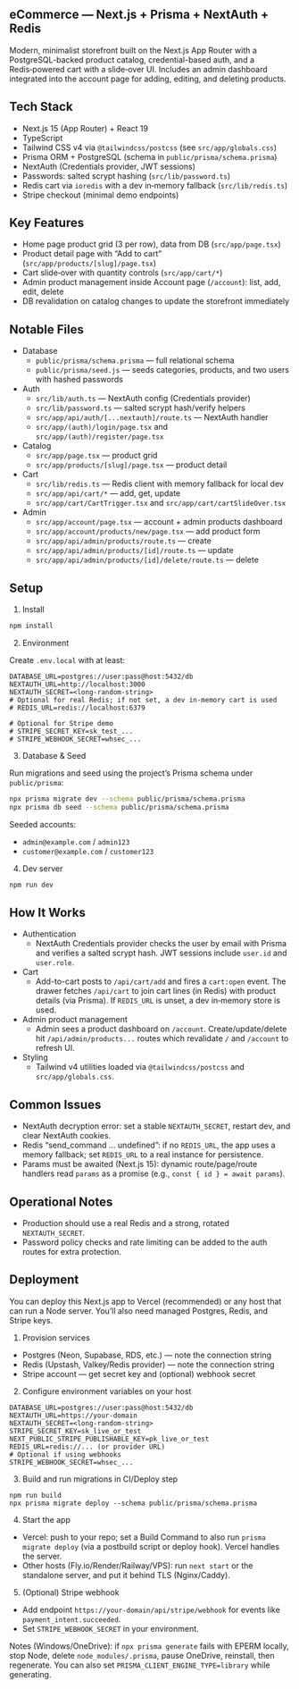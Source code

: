 ## eCommerce — Next.js + Prisma + NextAuth + Redis

Modern, minimalist storefront built on the Next.js App Router with a PostgreSQL-backed product catalog, credential-based auth, and a Redis‑powered cart with a slide‑over UI. Includes an admin dashboard integrated into the account page for adding, editing, and deleting products.

## Tech Stack

- Next.js 15 (App Router) + React 19
- TypeScript
- Tailwind CSS v4 via `@tailwindcss/postcss` (see `src/app/globals.css`)
- Prisma ORM + PostgreSQL (schema in `public/prisma/schema.prisma`)
- NextAuth (Credentials provider, JWT sessions)
- Passwords: salted scrypt hashing (`src/lib/password.ts`)
- Redis cart via `ioredis` with a dev in‑memory fallback (`src/lib/redis.ts`)
- Stripe checkout (minimal demo endpoints)

## Key Features

- Home page product grid (3 per row), data from DB (`src/app/page.tsx`)
- Product detail page with “Add to cart” (`src/app/products/[slug]/page.tsx`)
- Cart slide‑over with quantity controls (`src/app/cart/*`)
- Admin product management inside Account page (`/account`): list, add, edit, delete
- DB revalidation on catalog changes to update the storefront immediately

## Notable Files

- Database
  - `public/prisma/schema.prisma` — full relational schema
  - `public/prisma/seed.js` — seeds categories, products, and two users with hashed passwords
- Auth
  - `src/lib/auth.ts` — NextAuth config (Credentials provider)
  - `src/lib/password.ts` — salted scrypt hash/verify helpers
  - `src/app/api/auth/[...nextauth]/route.ts` — NextAuth handler
  - `src/app/(auth)/login/page.tsx` and `src/app/(auth)/register/page.tsx`
- Catalog
  - `src/app/page.tsx` — product grid
  - `src/app/products/[slug]/page.tsx` — product detail
- Cart
  - `src/lib/redis.ts` — Redis client with memory fallback for local dev
  - `src/app/api/cart/*` — add, get, update
  - `src/app/cart/CartTrigger.tsx` and `src/app/cart/cartSlideOver.tsx`
- Admin
  - `src/app/account/page.tsx` — account + admin products dashboard
  - `src/app/account/products/new/page.tsx` — add product form
  - `src/app/api/admin/products/route.ts` — create
  - `src/app/api/admin/products/[id]/route.ts` — update
  - `src/app/api/admin/products/[id]/delete/route.ts` — delete

## Setup

1) Install

```bash
npm install
```

2) Environment

Create `.env.local` with at least:

```
DATABASE_URL=postgres://user:pass@host:5432/db
NEXTAUTH_URL=http://localhost:3000
NEXTAUTH_SECRET=<long-random-string>
# Optional for real Redis; if not set, a dev in-memory cart is used
# REDIS_URL=redis://localhost:6379

# Optional for Stripe demo
# STRIPE_SECRET_KEY=sk_test_...
# STRIPE_WEBHOOK_SECRET=whsec_...
```

3) Database & Seed

Run migrations and seed using the project’s Prisma schema under `public/prisma`:

```bash
npx prisma migrate dev --schema public/prisma/schema.prisma
npx prisma db seed --schema public/prisma/schema.prisma
```

Seeded accounts:
- `admin@example.com` / `admin123`
- `customer@example.com` / `customer123`

4) Dev server

```bash
npm run dev
```

## How It Works

- Authentication
  - NextAuth Credentials provider checks the user by email with Prisma and verifies a salted scrypt hash. JWT sessions include `user.id` and `user.role`.
- Cart
  - Add-to-cart posts to `/api/cart/add` and fires a `cart:open` event. The drawer fetches `/api/cart` to join cart lines (in Redis) with product details (via Prisma). If `REDIS_URL` is unset, a dev in‑memory store is used.
- Admin product management
  - Admin sees a product dashboard on `/account`. Create/update/delete hit `/api/admin/products...` routes which revalidate `/` and `/account` to refresh UI.
- Styling
  - Tailwind v4 utilities loaded via `@tailwindcss/postcss` and `src/app/globals.css`.

## Common Issues

- NextAuth decryption error: set a stable `NEXTAUTH_SECRET`, restart dev, and clear NextAuth cookies.
- Redis “send_command … undefined”: if no `REDIS_URL`, the app uses a memory fallback; set `REDIS_URL` to a real instance for persistence.
- Params must be awaited (Next.js 15): dynamic route/page/route handlers read `params` as a promise (e.g., `const { id } = await params`).

## Operational Notes

- Production should use a real Redis and a strong, rotated `NEXTAUTH_SECRET`.
- Password policy checks and rate limiting can be added to the auth routes for extra protection.

## Deployment

You can deploy this Next.js app to Vercel (recommended) or any host that can run a Node server. You’ll also need managed Postgres, Redis, and Stripe keys.

1) Provision services
- Postgres (Neon, Supabase, RDS, etc.) — note the connection string
- Redis (Upstash, Valkey/Redis provider) — note the connection string
- Stripe account — get secret key and (optional) webhook secret

2) Configure environment variables on your host

```
DATABASE_URL=postgres://user:pass@host:5432/db
NEXTAUTH_URL=https://your-domain
NEXTAUTH_SECRET=<long-random-string>
STRIPE_SECRET_KEY=sk_live_or_test
NEXT_PUBLIC_STRIPE_PUBLISHABLE_KEY=pk_live_or_test
REDIS_URL=redis://... (or provider URL)
# Optional if using webhooks
STRIPE_WEBHOOK_SECRET=whsec_...
```

3) Build and run migrations in CI/Deploy step

```
npm run build
npx prisma migrate deploy --schema public/prisma/schema.prisma
```

4) Start the app
- Vercel: push to your repo; set a Build Command to also run `prisma migrate deploy` (via a postbuild script or deploy hook). Vercel handles the server.
- Other hosts (Fly.io/Render/Railway/VPS): run `next start` or the standalone server, and put it behind TLS (Nginx/Caddy).

5) (Optional) Stripe webhook
- Add endpoint `https://your-domain/api/stripe/webhook` for events like `payment_intent.succeeded`.
- Set `STRIPE_WEBHOOK_SECRET` in your environment.

Notes (Windows/OneDrive): if `npx prisma generate` fails with EPERM locally, stop Node, delete `node_modules/.prisma`, pause OneDrive, reinstall, then regenerate. You can also set `PRISMA_CLIENT_ENGINE_TYPE=library` while generating.
